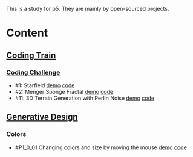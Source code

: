 This is a study for p5. They are mainly by open-sourced projects.

# Content

## [Coding Train][coding-train]

### [Coding Challenge][coding-challenge]


- #1: Starfield [demo][cc1-demo] [code][cc1-code]
- #2: Menger Sponge Fractal [demo][cc2-demo] [code][cc2-code]
- #11: 3D Terrain Generation with Perlin Noise [demo][cc11-demo] [code][cc11-code]

## [Generative Design][generative-design]

### Colors
- #P1_0_01 Changing colors and size by moving the mouse [demo][P1_0_01-demo] [code][P1_0_01-code]

[coding-train]: http://thecodingtrain.com
[coding-challenge]: http://thecodingtrain.com/CodingChallenges
[generative-design]: http://www.generative-gestaltung.de/2

[logo]: https://mayognaise.github.io/p5-sandbox/assets/images/kitten.jpg
[cc1-demo]: https://mayognaise.github.io/p5-sandbox/code/coding-train/cc1-starfield
[cc1-code]: https://github.com/mayognaise/p5-sandbox/tree/master/code/coding-train/cc1-starfield
[cc2-demo]: https://mayognaise.github.io/p5-sandbox/code/coding-train/cc2-menger-sponge-fractal
[cc2-code]: https://github.com/mayognaise/p5-sandbox/tree/master/code/coding-train/cc2-menger-sponge-fractal
[cc11-demo]: https://mayognaise.github.io/p5-sandbox/code/coding-train/cc11-3d-terrain-with-perlin-noise
[cc11-code]: https://github.com/mayognaise/p5-sandbox/tree/master/code/coding-train/cc11-3d-terrain-with-perlin-noise
[P1_0_01-demo]: https://mayognaise.github.io/p5-sandbox/code/generative-design/P_1_0_01
[P1_0_01-code]: https://github.com/mayognaise/p5-sandbox/tree/master/code/generative-design/P_1_0_01
